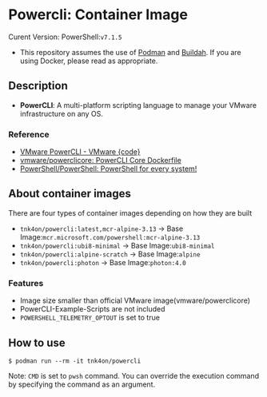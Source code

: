 # Powercli: Container Image

Curent Version: PowerShell:`v7.1.5`

- This repository assumes the use of [Podman](https://github.com/containers/podman) and [Buildah](https://github.com/containers/buildah). If you are using Docker, please read as appropriate.

## Description

- **PowerCLI**: A multi-platform scripting language to manage your VMware infrastructure on any OS. 

### Reference
- [VMware PowerCLI - VMware {code}](https://code.vmware.com/tool/vmware-powercli)
- [vmware/powerclicore: PowerCLI Core Dockerfile](https://github.com/vmware/powerclicore)
- [PowerShell/PowerShell: PowerShell for every system!](https://github.com/PowerShell/PowerShell)

## About container images

There are four types of container images depending on how they are built
- `tnk4on/powercli:latest,mcr-alpine-3.13` -> Base Image:`mcr.microsoft.com/powershell:mcr-alpine-3.13`
- `tnk4on/powercli:ubi8-minimal` -> Base Image:`ubi8-minimal`
- `tnk4on/powercli:alpine-scratch` -> Base Image:`alpine`
- `tnk4on/powercli:photon` -> Base Image:`photon:4.0`

### Features

- Image size smaller than official VMware image(vmware/powerclicore)
- PowerCLI-Example-Scripts are not included
- `POWERSHELL_TELEMETRY_OPTOUT` is set to true

## How to use

```
$ podman run --rm -it tnk4on/powercli
```
Note: `CMD` is set to `pwsh` command. You can override the execution command by specifying the command as an argument.